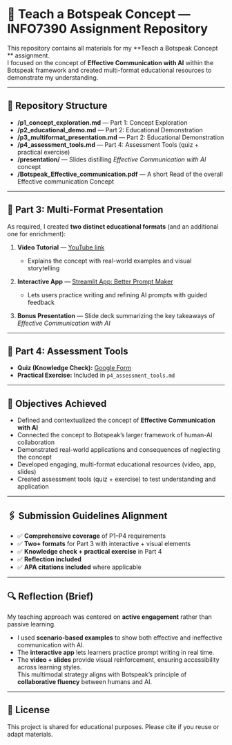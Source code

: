 # 🧠 Teach a Botspeak Concept — INFO7390 Assignment Repository

This repository contains all materials for my **Teach a Botspeak Concept ** assignment.  
I focused on the concept of **Effective Communication with AI** within the Botspeak framework and created multi-format educational resources to demonstrate my understanding.

---

## 📂 Repository Structure

- **/p1_concept_exploration.md** — Part 1: Concept Exploration
- **/p2_educational_demo.md** — Part 2: Educational Demonstration
- **/p3_multiformat_presentation.md** — Part 2: Educational Demonstration
- **/p4_assessment_tools.md** — Part 4: Assessment Tools (quiz + practical exercise)
- **/presentation/** — Slides distilling _Effective Communication with AI_ concept
- **/Botspeak_Effective_communication.pdf** — A short Read of the overall Effective communication Concept

---

## 🎥 Part 3: Multi-Format Presentation

As required, I created **two distinct educational formats** (and an additional one for enrichment):

1. **Video Tutorial** — [YouTube link](https://youtu.be/79ZFhzA-c_g)

   - Explains the concept with real-world examples and visual storytelling

2. **Interactive App** — [Streamlit App: Better Prompt Maker](https://better-prompt-maker.streamlit.app)

   - Lets users practice writing and refining AI prompts with guided feedback

3. **Bonus Presentation** — Slide deck summarizing the key takeaways of _Effective Communication with AI_

---

## 📝 Part 4: Assessment Tools

- **Quiz (Knowledge Check):** [Google Form](https://forms.gle/8kKR59KNj58ytXW56)
- **Practical Exercise:** Included in `p4_assessment_tools.md`

---

## 🎯 Objectives Achieved

- Defined and contextualized the concept of **Effective Communication with AI**
- Connected the concept to Botspeak’s larger framework of human-AI collaboration
- Demonstrated real-world applications and consequences of neglecting the concept
- Developed engaging, multi-format educational resources (video, app, slides)
- Created assessment tools (quiz + exercise) to test understanding and application

---

## 🖇️ Submission Guidelines Alignment

- ✅ **Comprehensive coverage** of P1–P4 requirements
- ✅ **Two+ formats** for Part 3 with interactive + visual elements
- ✅ **Knowledge check + practical exercise** in Part 4
- ✅ **Reflection included**
- ✅ **APA citations included** where applicable

---

## 🔍 Reflection (Brief)

My teaching approach was centered on **active engagement** rather than passive learning.

- I used **scenario-based examples** to show both effective and ineffective communication with AI.
- The **interactive app** lets learners practice prompt writing in real time.
- The **video + slides** provide visual reinforcement, ensuring accessibility across learning styles.  
  This multimodal strategy aligns with Botspeak’s principle of **collaborative fluency** between humans and AI.

---

## 📜 License

This project is shared for educational purposes. Please cite if you reuse or adapt materials.
